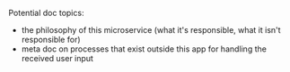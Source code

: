 Potential doc topics:
  - the philosophy of this microservice (what it's responsible, what it isn't responsible for)
  - meta doc on processes that exist outside this app for handling the received user input